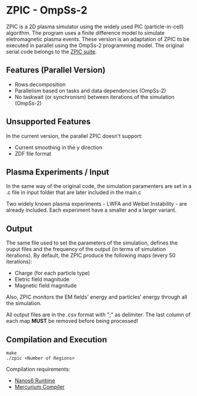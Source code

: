 # ZPIC - OmpSs-2 

ZPIC is a 2D plasma simulator using the widely used PIC (particle-in-cell) algorithm. The program uses a finite difference model to simulate eletromagnetic plasma events. These version is an adaptation of ZPIC to be executed in parallel using the OmpSs-2 programming model. The original serial code belongs to the [ZPIC suite](https://github.com/ricardo-fonseca/zpic).  

## Features (Parallel Version)
- Rows decomposition
- Parallelism based on tasks and data dependencies (OmpSs-2)
- No taskwait (or synchronism) between iterations of the simulation (OmpSs-2)

## Unsupported Features
In the current version, the parallel ZPIC doesn't support:
- Current smoothing in the y direction
- ZDF file format 

## Plasma Experiments / Input
In the same way of the original code, the simulation paramenters are set in a .c file in input folder that are later included in the main.c

Two widely known plasma experiments - LWFA and Weibel Instability - are already included. Each experiment have a smaller and a larger variant.

## Output
The same file used to set the parameters of the simulation, defines the ouput files and the frequency of the output (in terms of simulation iterations).
By default, the ZPIC produce the following maps (every 50 iterations):
- Charge (for each particle type)
- Eletric field magnitude
- Magnetic field magnitude

Also, ZPIC monitors the EM fields' energy and particles' energy through all the simulation.

All output files are in the .csv format with ";" as delimiter. The last column of each map **MUST** be removed before being processed!

## Compilation and Execution
```
make
./zpic <Number of Regions>
```

Compilation requirements:
- [Nanos6 Runtime](https://github.com/bsc-pm/nanos6)
- [Mercurium Compiler](https://github.com/bsc-pm/mcxx)
